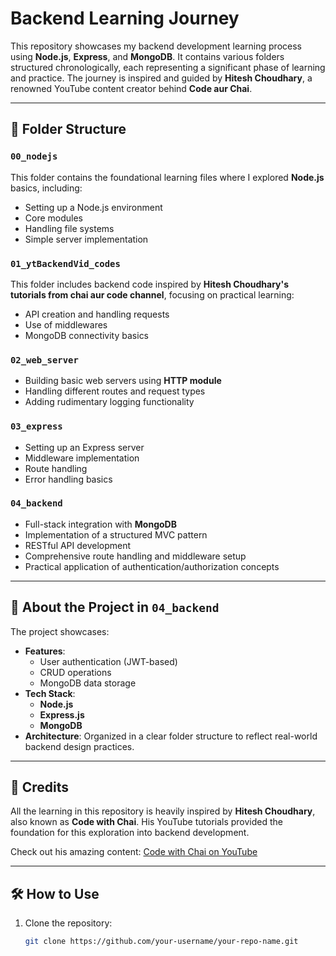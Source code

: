 # Backend Learning Journey

This repository showcases my backend development learning process using **Node.js**, **Express**, and **MongoDB**. It contains various folders structured chronologically, each representing a significant phase of learning and practice. The journey is inspired and guided by **Hitesh Choudhary**, a renowned YouTube content creator behind **Code aur Chai**.

---

## 📂 Folder Structure

### `00_nodejs`
This folder contains the foundational learning files where I explored **Node.js** basics, including:
- Setting up a Node.js environment
- Core modules
- Handling file systems
- Simple server implementation

### `01_ytBackendVid_codes`
This folder includes backend code inspired by **Hitesh Choudhary's tutorials from chai aur code channel**, focusing on practical learning:
- API creation and handling requests
- Use of middlewares
- MongoDB connectivity basics

### `02_web_server`

- Building basic web servers using **HTTP module**
- Handling different routes and request types
- Adding rudimentary logging functionality

### `03_express`
- Setting up an Express server
- Middleware implementation
- Route handling
- Error handling basics

### `04_backend`

- Full-stack integration with **MongoDB**
- Implementation of a structured MVC pattern
- RESTful API development
- Comprehensive route handling and middleware setup
- Practical application of authentication/authorization concepts

---

## 🚀 About the Project in `04_backend`
The project showcases:
- **Features**:
  - User authentication (JWT-based)
  - CRUD operations
  - MongoDB data storage
- **Tech Stack**:
  - **Node.js**
  - **Express.js**
  - **MongoDB**
- **Architecture**: Organized in a clear folder structure to reflect real-world backend design practices.

---

## 🤝 Credits
All the learning in this repository is heavily inspired by **Hitesh Choudhary**, also known as **Code with Chai**. His YouTube tutorials provided the foundation for this exploration into backend development.

Check out his amazing content:
[Code with Chai on YouTube](https://www.youtube.com/c/HiteshChoudharydotcom)

---

## 🛠️ How to Use
1. Clone the repository:
   ```bash
   git clone https://github.com/your-username/your-repo-name.git
